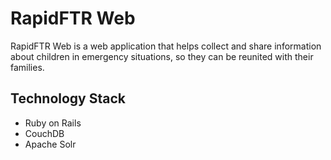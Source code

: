 # RapidFTR Web

RapidFTR Web is a web application that helps collect and share information about children in emergency situations, so they can be reunited with their families.

## Technology Stack

* Ruby on Rails
* CouchDB
* Apache Solr
